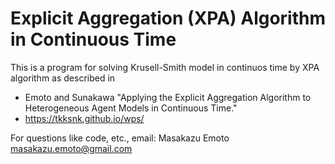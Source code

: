 # Explicit Aggregation (XPA) Algorithm in Continuous Time

This is a program for solving Krusell-Smith model in continuos time by XPA algorithm as described in

* Emoto and Sunakawa "Applying the Explicit Aggregation Algorithm to Heterogeneous Agent Models in Continuous Time."
* https://tkksnk.github.io/wps/

For questions like code, etc., email: Masakazu Emoto <masakazu.emoto@gmail.com>

